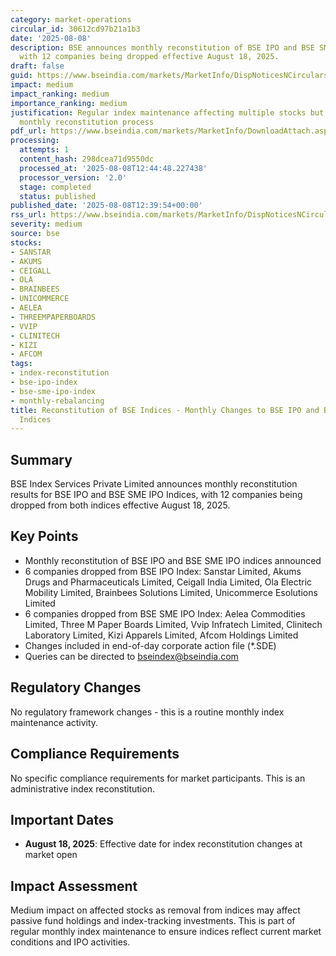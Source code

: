 ```yaml
---
category: market-operations
circular_id: 30612cd97b21a1b3
date: '2025-08-08'
description: BSE announces monthly reconstitution of BSE IPO and BSE SME IPO indices
  with 12 companies being dropped effective August 18, 2025.
draft: false
guid: https://www.bseindia.com/markets/MarketInfo/DispNoticesNCirculars.aspx?Noticeid={C1673130-C651-4FA5-B617-8D919625AB3F}&noticeno=20250808-25&dt=08/08/2025&icount=25&totcount=27&flag=0
impact: medium
impact_ranking: medium
importance_ranking: medium
justification: Regular index maintenance affecting multiple stocks but part of standard
  monthly reconstitution process
pdf_url: https://www.bseindia.com/markets/MarketInfo/DownloadAttach.aspx?id=20250808-25&attachedId=
processing:
  attempts: 1
  content_hash: 298dcea71d9550dc
  processed_at: '2025-08-08T12:44:48.227438'
  processor_version: '2.0'
  stage: completed
  status: published
published_date: '2025-08-08T12:39:54+00:00'
rss_url: https://www.bseindia.com/markets/MarketInfo/DispNoticesNCirculars.aspx?Noticeid={C1673130-C651-4FA5-B617-8D919625AB3F}&noticeno=20250808-25&dt=08/08/2025&icount=25&totcount=27&flag=0
severity: medium
source: bse
stocks:
- SANSTAR
- AKUMS
- CEIGALL
- OLA
- BRAINBEES
- UNICOMMERCE
- AELEA
- THREEMPAPERBOARDS
- VVIP
- CLINITECH
- KIZI
- AFCOM
tags:
- index-reconstitution
- bse-ipo-index
- bse-sme-ipo-index
- monthly-rebalancing
title: Reconstitution of BSE Indices - Monthly Changes to BSE IPO and BSE SME IPO
  Indices
---
```


## Summary

BSE Index Services Private Limited announces monthly reconstitution results for BSE IPO and BSE SME IPO Indices, with 12 companies being dropped from both indices effective August 18, 2025.

## Key Points

- Monthly reconstitution of BSE IPO and BSE SME IPO indices announced
- 6 companies dropped from BSE IPO Index: Sanstar Limited, Akums Drugs and Pharmaceuticals Limited, Ceigall India Limited, Ola Electric Mobility Limited, Brainbees Solutions Limited, Unicommerce Esolutions Limited
- 6 companies dropped from BSE SME IPO Index: Aelea Commodities Limited, Three M Paper Boards Limited, Vvip Infratech Limited, Clinitech Laboratory Limited, Kizi Apparels Limited, Afcom Holdings Limited
- Changes included in end-of-day corporate action file (*.SDE)
- Queries can be directed to bseindex@bseindia.com

## Regulatory Changes

No regulatory framework changes - this is a routine monthly index maintenance activity.

## Compliance Requirements

No specific compliance requirements for market participants. This is an administrative index reconstitution.

## Important Dates

- **August 18, 2025**: Effective date for index reconstitution changes at market open

## Impact Assessment

Medium impact on affected stocks as removal from indices may affect passive fund holdings and index-tracking investments. This is part of regular monthly index maintenance to ensure indices reflect current market conditions and IPO activities.